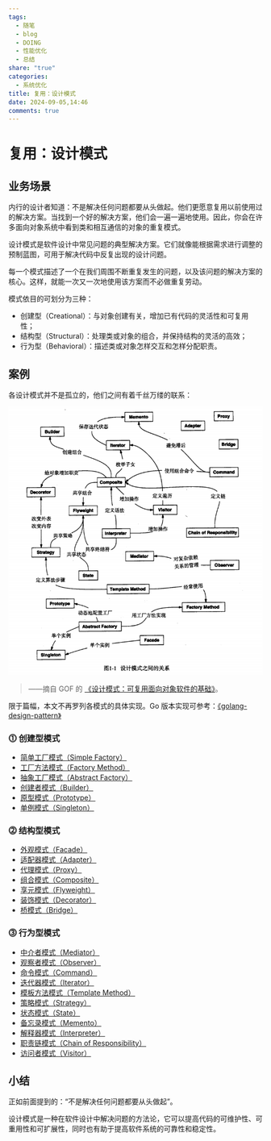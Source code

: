 ```yaml
---
tags:
  - 随笔
  - blog
  - DOING
  - 性能优化
  - 总结
share: "true"
categories:
  - 系统优化
title: 复用：设计模式
date: 2024-09-05,14:46
comments: true
---
```


# 复用：设计模式

## 业务场景

内行的设计者知道：不是解决任何问题都要从头做起。他们更愿意复用以前使用过的解决方案。当找到一个好的解决方案，他们会一遍一遍地使用。因此，你会在许多面向对象系统中看到类和相互通信的对象的重复模式。

设计模式是软件设计中常见问题的典型解决方案。它们就像能根据需求进行调整的预制蓝图，可用于解决代码中反复出现的设计问题。

每一个模式描述了一个在我们周围不断重复发生的问题，以及该问题的解决方案的核心。这样，就能一次又一次地使用该方案而不必做重复劳动。

模式依目的可划分为三种：

- 创建型（Creational）：与对象创建有关，增加已有代码的灵活性和可复用性；
- 结构型（Structural）：处理类或对象的组合，并保持结构的灵活的高效；
- 行为型（Behavioral）：描述类或对象怎样交互和怎样分配职责。

## 案例

各设计模式并不是孤立的，他们之间有着千丝万缕的联系：

![](assets/images/1f4f193ddb7cdab6084c9f1829b9a181_MD5.png)

> ——摘自 GOF 的 [《设计模式：可复用面向对象软件的基础》](https://github.com/Seanforfun/Books/blob/master/Java/%E8%AE%BE%E8%AE%A1%E6%A8%A1%E5%BC%8F_%E5%8F%AF%E5%A4%8D%E7%94%A8%E9%9D%A2%E5%90%91%E5%AF%B9%E8%B1%A1%E8%BD%AF%E4%BB%B6%E7%9A%84%E5%9F%BA%E7%A1%80.pdf)。

限于篇幅，本文不再罗列各模式的具体实现。Go 版本实现可参考：[《golang-design-pattern》](https://github.com/senghoo/golang-design-pattern)

### **⓵ 创建型模式**

- [简单工厂模式（Simple Factory）](https://github.com/senghoo/golang-design-pattern/tree/master/00_simple_factory)
- [工厂方法模式（Factory Method）](https://github.com/senghoo/golang-design-pattern/tree/master/04_factory_method)
- [抽象工厂模式（Abstract Factory）](https://github.com/senghoo/golang-design-pattern/tree/master/05_abstract_factory)
- [创建者模式（Builder）](https://github.com/senghoo/golang-design-pattern/tree/master/06_builder)
- [原型模式（Prototype）](https://github.com/senghoo/golang-design-pattern/tree/master/07_prototype)
- [单例模式（Singleton）](https://github.com/senghoo/golang-design-pattern/tree/master/03_singleton)

### **⓶ 结构型模式**

- [外观模式（Facade）](https://github.com/senghoo/golang-design-pattern/tree/master/01_facade)
- [适配器模式（Adapter）](https://github.com/senghoo/golang-design-pattern/tree/master/02_adapter)
- [代理模式（Proxy）](https://github.com/senghoo/golang-design-pattern/tree/master/09_proxy)
- [组合模式（Composite）](https://github.com/senghoo/golang-design-pattern/tree/master/13_composite)
- [享元模式（Flyweight）](https://github.com/senghoo/golang-design-pattern/tree/master/18_flyweight)
- [装饰模式（Decorator）](https://github.com/senghoo/golang-design-pattern/tree/master/20_decorator)
- [桥模式（Bridge）](https://github.com/senghoo/golang-design-pattern/tree/master/22_bridge)

### **⓷ 行为型模式**

- [中介者模式（Mediator）](https://github.com/senghoo/golang-design-pattern/tree/master/08_mediator)
- [观察者模式（Observer）](https://github.com/senghoo/golang-design-pattern/tree/master/10_observer)
- [命令模式（Command）](https://github.com/senghoo/golang-design-pattern/tree/master/11_command)
- [迭代器模式（Iterator）](https://github.com/senghoo/golang-design-pattern/tree/master/12_iterator)
- [模板方法模式（Template Method）](https://github.com/senghoo/golang-design-pattern/tree/master/14_template_method)
- [策略模式（Strategy）](https://github.com/senghoo/golang-design-pattern/tree/master/15_strategy)
- [状态模式（State）](https://github.com/senghoo/golang-design-pattern/tree/master/16_state)
- [备忘录模式（Memento）](https://github.com/senghoo/golang-design-pattern/tree/master/17_memento)
- [解释器模式（Interpreter）](https://github.com/senghoo/golang-design-pattern/tree/master/19_interpreter)
- [职责链模式（Chain of Responsibility）](https://github.com/senghoo/golang-design-pattern/tree/master/21_chain_of_responsibility)
- [访问者模式（Visitor）](https://github.com/senghoo/golang-design-pattern/tree/master/23_visitor)

## 小结

正如前面提到的：“不是解决任何问题都要从头做起”。

设计模式是一种在软件设计中解决问题的方法论，它可以提高代码的可维护性、可重用性和可扩展性，同时也有助于提高软件系统的可靠性和稳定性。
